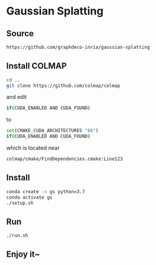 # Gaussian Splatting

## Source

```bash
https://github.com/graphdeco-inria/gaussian-splatting
```

## Install COLMAP

```bash
cd ..
git clone https://github.com/colmap/colmap
```

and edit

```bash
if(CUDA_ENABLED AND CUDA_FOUND)
```

to

```bash
set(CMAKE_CUDA_ARCHITECTURES "86")
if(CUDA_ENABLED AND CUDA_FOUND)
```

which is located near

```bash
colmap/cmake/FindDependencies.cmake:Line123
```

## Install

```bash
conda create -n gs python=3.7
conda activate gs
./setup.sh
```

## Run

```bash
./run.sh
```

## Enjoy it~
